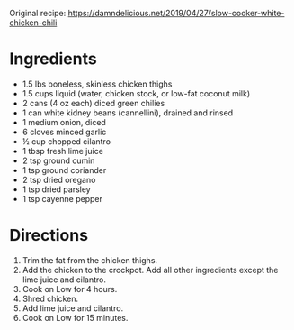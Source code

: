 Original recipe: https://damndelicious.net/2019/04/27/slow-cooker-white-chicken-chili

# Ingredients

- 1.5 lbs boneless, skinless chicken thighs
- 1.5 cups liquid (water, chicken stock, or low-fat coconut milk)
- 2 cans (4 oz each) diced green chilies
- 1 can white kidney beans (cannellini), drained and rinsed
- 1 medium onion, diced
- 6 cloves minced garlic
- ½ cup chopped cilantro
- 1 tbsp fresh lime juice
- 2 tsp ground cumin
- 1 tsp ground coriander
- 2 tsp dried oregano
- 1 tsp dried parsley
- 1 tsp cayenne pepper

# Directions

1. Trim the fat from the chicken thighs.
1. Add the chicken to the crockpot. Add all other ingredients except the lime juice and cilantro.
1. Cook on Low for 4 hours.
1. Shred chicken.
1. Add lime juice and cilantro.
1. Cook on Low for 15 minutes.
